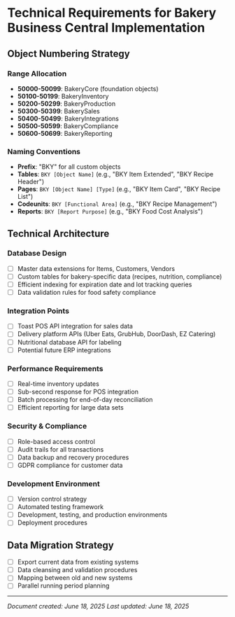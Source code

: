 # Technical Requirements for Bakery Business Central Implementation

## Object Numbering Strategy

### Range Allocation
- **50000-50099**: BakeryCore (foundation objects)
- **50100-50199**: BakeryInventory  
- **50200-50299**: BakeryProduction
- **50300-50399**: BakerySales
- **50400-50499**: BakeryIntegrations
- **50500-50599**: BakeryCompliance
- **50600-50699**: BakeryReporting

### Naming Conventions
- **Prefix**: "BKY" for all custom objects
- **Tables**: `BKY [Object Name]` (e.g., "BKY Item Extended", "BKY Recipe Header")
- **Pages**: `BKY [Object Name] [Type]` (e.g., "BKY Item Card", "BKY Recipe List")
- **Codeunits**: `BKY [Functional Area]` (e.g., "BKY Recipe Management")
- **Reports**: `BKY [Report Purpose]` (e.g., "BKY Food Cost Analysis")

## Technical Architecture

### Database Design
- [ ] Master data extensions for Items, Customers, Vendors
- [ ] Custom tables for bakery-specific data (recipes, nutrition, compliance)
- [ ] Efficient indexing for expiration date and lot tracking queries
- [ ] Data validation rules for food safety compliance

### Integration Points
- [ ] Toast POS API integration for sales data
- [ ] Delivery platform APIs (Uber Eats, GrubHub, DoorDash, EZ Catering)
- [ ] Nutritional database API for labeling
- [ ] Potential future ERP integrations

### Performance Requirements
- [ ] Real-time inventory updates
- [ ] Sub-second response for POS integration
- [ ] Batch processing for end-of-day reconciliation
- [ ] Efficient reporting for large data sets

### Security & Compliance
- [ ] Role-based access control
- [ ] Audit trails for all transactions
- [ ] Data backup and recovery procedures
- [ ] GDPR compliance for customer data

### Development Environment
- [ ] Version control strategy
- [ ] Automated testing framework
- [ ] Development, testing, and production environments
- [ ] Deployment procedures

## Data Migration Strategy
- [ ] Export current data from existing systems
- [ ] Data cleansing and validation procedures
- [ ] Mapping between old and new systems
- [ ] Parallel running period planning

---
*Document created: June 18, 2025*
*Last updated: June 18, 2025*
